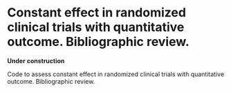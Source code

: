 # Constant effect in randomized clinical trials with quantitative outcome. Bibliographic review.

**Under construction**

Code to assess constant effect in randomized clinical trials with quantitative outcome. Bibliographic review.
